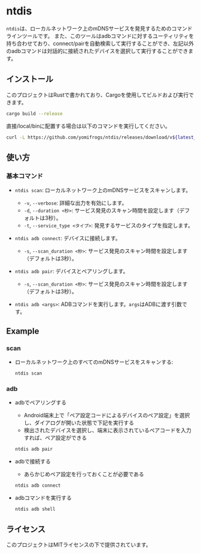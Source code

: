 # ntdis

`ntdis`は、ローカルネットワーク上のmDNSサービスを発見するためのコマンドラインツールです。
また、このツールはadbコマンドに対するユーティリティを持ち合わせており、connect/pairを自動検索して実行することができ、左記以外のadbコマンドは対話的に接続されたデバイスを選択して実行することができます。

## インストール

このプロジェクトはRustで書かれており、Cargoを使用してビルドおよび実行できます。

```bash
cargo build --release
```

直接/local/binに配置する場合は以下のコマンドを実行してください。

```bash
curl -L https://github.com/yomifrogs/ntdis/releases/download/v${latest_release_version}/ntdis -o /usr/local/bin/ntdis && chmod +x /usr/local/bin/ntdis
```

## 使い方

### 基本コマンド

- `ntdis scan`: ローカルネットワーク上のmDNSサービスをスキャンします。
  - `-v`, `--verbose`: 詳細な出力を有効にします。
  - `-d`, `--duration <秒>`: サービス発見のスキャン時間を設定します（デフォルトは3秒）。
  - `-t`, `--service_type <タイプ>`: 発見するサービスのタイプを指定します。

- `ntdis adb connect`: デバイスに接続します。
  - `-s`, `--scan_duration <秒>`: サービス発見のスキャン時間を設定します（デフォルトは3秒）。

- `ntdis adb pair`: デバイスとペアリングします。
  - `-s`, `--scan_duration <秒>`: サービス発見のスキャン時間を設定します（デフォルトは3秒）。

- `ntdis adb <args>`: ADBコマンドを実行します。`args`はADBに渡す引数です。

## Example

### scan

- ローカルネットワーク上のすべてのmDNSサービスをスキャンする:

  ```bash
  ntdis scan
  ```

### adb

- adbでペアリングする
  - Android端末上で「ペア設定コードによるデバイスのペア設定」を選択し、ダイアログが開いた状態で下記を実行する
  - 検出されたデバイスを選択し、端末に表示されているペアコードを入力すれば、ペア設定ができる

  ```bash
  ntdis adb pair
  ```

- adbで接続する
  - あらかじめペア設定を行っておくことが必要である

  ```bash
  ntdis adb connect
  ```

- adbコマンドを実行する

  ```bash
  ntdis adb shell
  ```

## ライセンス

このプロジェクトはMITライセンスの下で提供されています。
